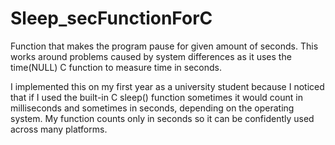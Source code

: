# Sleep_secFunctionForC
Function that makes the program pause for given amount of seconds.
This works around problems caused by system differences as it uses the time(NULL) C function to measure time in seconds.

I implemented this on my first year as a university student because I noticed that if I used the built-in C sleep() function sometimes
it would count in milliseconds and sometimes in seconds, depending on the operating system. My function counts only in seconds so it can
be confidently used across many platforms.
